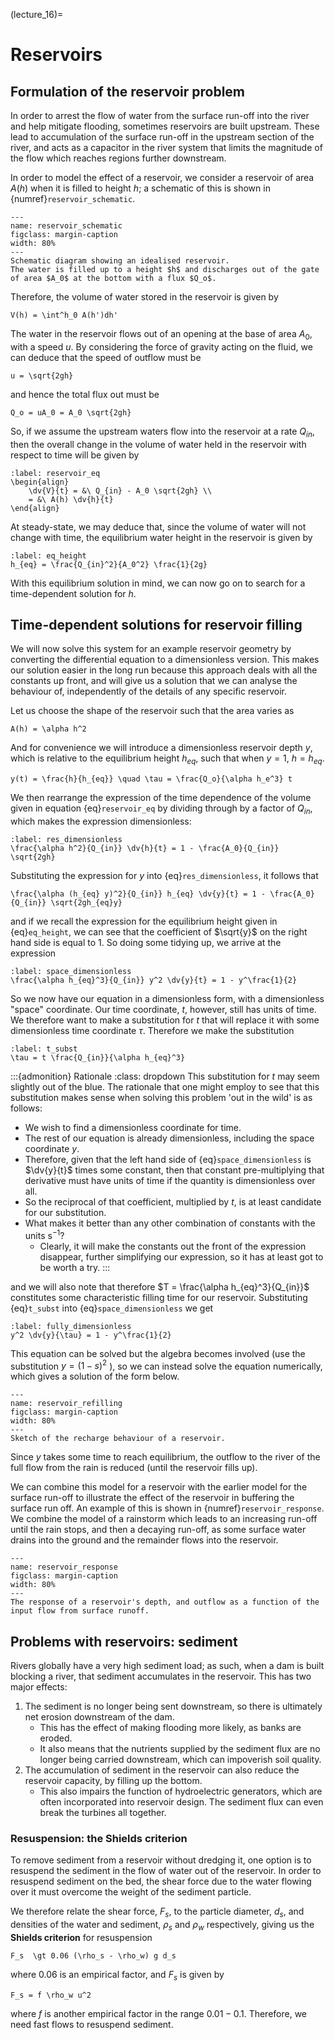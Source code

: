 (lecture_16)=
# Reservoirs

## Formulation of the reservoir problem

In order to arrest the flow of water from the surface run-off into the river and help mitigate flooding, sometimes reservoirs are built upstream.
These lead to accumulation of the surface run-off in the upstream section of the river, 
and acts as a capacitor in the river system that limits the magnitude of the flow which reaches regions further downstream.

In order to model the effect of a reservoir, we consider a reservoir of
area $A(h)$ when it is filled to height $h$; a schematic of this is shown in {numref}`reservoir_schematic`.

```{figure} ./figures/figure16.1.png
---
name: reservoir_schematic
figclass: margin-caption
width: 80%
---
Schematic diagram showing an idealised reservoir. 
The water is filled up to a height $h$ and discharges out of the gate of area $A_0$ at the bottom with a flux $Q_o$.  
```

Therefore, the volume of water stored in the reservoir is given by

```{math}
V(h) = \int^h_0 A(h')dh'
```

The water in the reservoir flows out of an opening at the base of area $A_0$, with a speed $u$.
By considering the force of gravity acting on the fluid, we can deduce that the speed of outflow must be

```{math}
u = \sqrt{2gh}
```
 and hence the total flux out must be

```{math}
Q_o = uA_0 = A_0 \sqrt{2gh}
```

So, if we assume the upstream waters flow into the reservoir at a rate $Q_{in}$, then the overall change in the volume of water held in the reservoir with respect to time will be given by

```{math}
:label: reservoir_eq
\begin{align}
    \dv{V}{t} = &\ Q_{in} - A_0 \sqrt{2gh} \\
    = &\ A(h) \dv{h}{t} 
\end{align}
```

At steady-state, we may deduce that, since the volume of water will not change with time, the equilibrium water height in the reservoir is given by

```{math}
:label: eq_height
h_{eq} = \frac{Q_{in}^2}{A_0^2} \frac{1}{2g}
```

With this equilibrium solution in mind, we can now go on to search for a time-dependent solution for $h$.

## Time-dependent solutions for reservoir filling

We will now solve this system for an example reservoir geometry by converting the differential equation to a dimensionless version.
This makes our solution easier in the long run because this approach deals with all the constants up front, 
and will give us a solution that we can analyse the behaviour of, independently of the details of any specific reservoir.

Let us choose the shape of the reservoir such that the area varies as

```{math}
A(h) = \alpha h^2
```

And for convenience we will introduce a dimensionless reservoir depth $y$, which is relative to the equilibrium height $h_{eq}$, 
such that when $y = 1$, $h = h_{eq}$.

```{math}
y(t) = \frac{h}{h_{eq}} \quad \tau = \frac{Q_o}{\alpha h_e^3} t
```

We then rearrange the expression of the time dependence of the volume given in equation {eq}`reservoir_eq` by dividing through by a factor of $Q_{in}$,
which makes the expression dimensionless:

```{math}
:label: res_dimensionless
\frac{\alpha h^2}{Q_{in}} \dv{h}{t} = 1 - \frac{A_0}{Q_{in}} \sqrt{2gh}
```

Substituting the expression for $y$ into {eq}`res_dimensionless`, it follows that

```{math}
\frac{\alpha (h_{eq} y)^2}{Q_{in}} h_{eq} \dv{y}{t} = 1 - \frac{A_0}{Q_{in}} \sqrt{2gh_{eq}y}
```

and if we recall the expression for the equilibrium height given in {eq}`eq_height`, 
we can see that the coefficient of $\sqrt{y}$ on the right hand side is equal to $1$.
So doing some tidying up, we arrive at the expression

```{math}
:label: space_dimensionless
\frac{\alpha h_{eq}^3}{Q_{in}} y^2 \dv{y}{t} = 1 - y^\frac{1}{2}
```

So we now have our equation in a dimensionless form, with a dimensionless "space" coordinate.
Our time coordinate, $t$, however, still has units of time.
We therefore want to make a substitution for $t$ that will replace it with some dimensionless time coordinate $\tau$.
Therefore we make the substitution 

```{math}
:label: t_subst
\tau = t \frac{Q_{in}}{\alpha h_{eq}^3}
```

:::{admonition} Rationale
:class: dropdown
This substitution for $t$ may seem slightly out of the blue.
The rationale that one might employ to see that this substitution makes sense when solving this problem 'out in the wild' is as follows:
- We wish to find a dimensionless coordinate for time. 
- The rest of our equation is already dimensionless, including the space coordinate $y$.
- Therefore, given that the left hand side of {eq}`space_dimensionless` is $\dv{y}{t}$ times some constant,
then that constant pre-multiplying that derivative must have units of time if the quantity is dimensionless over all.
- So the reciprocal of that coefficient, multiplied by $t$, is at least candidate for our substitution.
- What makes it better than any other combination of constants with the units $\mathrm{s^{-1}}$?
  - Clearly, it will make the constants out the front of the expression disappear, further simplifying our expression,
  so it has at least got to be worth a try.
:::

and we will also note that therefore $T = \frac{\alpha h_{eq}^3}{Q_{in}}$ constitutes some characteristic filling time for our reservoir.
Substituting {eq}`t_subst` into {eq}`space_dimensionless` we get

```{math}
:label: fully_dimensionless
y^2 \dv{y}{\tau} = 1 - y^\frac{1}{2}
```

This equation can be solved but the algebra becomes involved (use the
substitution $y = (1-s)^2$ ), so we can instead solve the equation numerically,
which gives a solution of the form below.

```{figure} ./figures/figure16.2.png
---
name: reservoir_refilling
figclass: margin-caption
width: 80%
---
Sketch of the recharge behaviour of a reservoir.
```

Since $y$ takes some time to reach equilibrium, the outflow to the river
of the full flow from the rain is reduced (until the reservoir fills
up).

We can combine this model for a reservoir with the earlier model for the surface run-off to illustrate the effect of the reservoir in buffering the surface run off.
An example of this is shown in {numref}`reservoir_response`.
We combine the model of a rainstorm which leads to an increasing run-off until the rain stops,
and then a decaying run-off, as some surface water drains into the ground and the remainder flows into the reservoir.

```{figure} ./figures/figure16.3.png
---
name: reservoir_response
figclass: margin-caption
width: 80%
---
The response of a reservoir's depth, and outflow as a function of the input flow from surface runoff.
```

## Problems with reservoirs: sediment

Rivers globally have a very high sediment load; as such, when a dam is built blocking a river,
that sediment accumulates in the reservoir.
This has two major effects:
1. The sediment is no longer being sent downstream, so there is ultimately net erosion downstream of the dam.
    - This has the effect of making flooding more likely, as banks are eroded.
    - It also means that the nutrients supplied by the sediment flux are no longer being carried downstream, which can impoverish soil quality.
2. The accumulation of sediment in the reservoir can also reduce the reservoir capacity, by filling up the bottom.
   - This also impairs the function of hydroelectric generators, which are often incorporated into reservoir design.
   The sediment flux can even break the turbines all together.

### Resuspension: the Shields criterion

To remove sediment from a reservoir without dredging it, one option is to resuspend the sediment in the flow of water out of the reservoir.
In order to resuspend sediment on the bed, the shear force due to the water flowing over it must overcome the weight of the sediment particle.

We therefore relate the shear force, $F_s$, to the particle diameter, $d_s$, and densities of the water and sediment, $\rho_s$ and $\rho_w$ respectively,
giving us the **Shields criterion** for resuspension

```{math}
F_s  \gt 0.06 (\rho_s - \rho_w) g d_s
```

where $0.06$ is an empirical factor, and $F_s$ is given by

```{math}
F_s = f \rho_w u^2
```

where $f$ is another empirical factor in the range $0.01 - 0.1$.
Therefore, we need fast flows to resuspend sediment.
